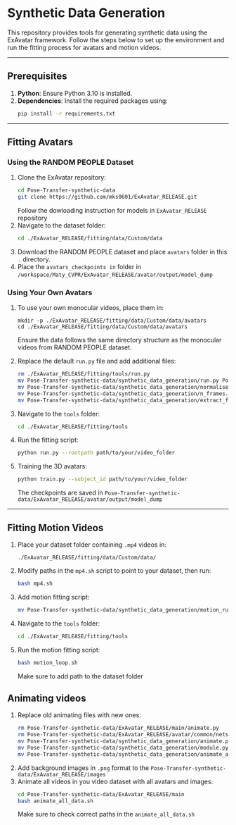 # Synthetic Data Generation

This repository provides tools for generating synthetic data using the ExAvatar framework. Follow the steps below to set up the environment and run the fitting process for avatars and motion videos.

---

## Prerequisites

1. **Python**: Ensure Python 3.10 is installed.
2. **Dependencies**: Install the required packages using:
   ```bash
   pip install -r requirements.txt
   ```

---

## Fitting Avatars

### Using the RANDOM PEOPLE Dataset

1. Clone the ExAvatar repository:
   ```bash
   cd Pose-Transfer-synthetic-data
   git clone https://github.com/mks0601/ExAvatar_RELEASE.git
   ```
   Follow the dowloading instruction for models in `ExAvatar_RELEASE` repository
2. Navigate to the dataset folder:
   ```bash
   cd ./ExAvatar_RELEASE/fitting/data/Custom/data
   ```
3. Download the RANDOM PEOPLE dataset and place `avatars` folder in this `.` directory.
4. Place the `avatars_checkpoints in` folder in `/workspace/Maty_CVPR/ExAvatar_RELEASE/avatar/output/model_dump`

### Using Your Own Avatars

1. To use your own monocular videos, place them in:
   ```
   mkdir -p ./ExAvatar_RELEASE/fitting/data/Custom/data/avatars
   cd ./ExAvatar_RELEASE/fitting/data/Custom/data/avatars
   ```
   Ensure the data follows the same directory structure as the monocular videos from RANDOM PEOPLE dataset.

2. Replace the default `run.py` file and add additional files:
   ```bash
   rm ./ExAvatar_RELEASE/fitting/tools/run.py
   mv Pose-Transfer-synthetic-data/synthetic_data_generation/run.py Pose-Transfer-synthetic-data/ExAvatar_RELEASE/fitting/tools/
   mv Pose-Transfer-synthetic-data/synthetic_data_generation/normalise_vid.py Pose-Transfer-synthetic-data/ExAvatar_RELEASE/fitting/tools/
   mv Pose-Transfer-synthetic-data/synthetic_data_generation/n_frames.py Pose-Transfer-synthetic-data/ExAvatar_RELEASE/fitting/tools/
   mv Pose-Transfer-synthetic-data/synthetic_data_generation/extract_frames.py Pose-Transfer-synthetic-data/ExAvatar_RELEASE/fitting/tools/
   ```

3. Navigate to the `tools` folder:
   ```bash
   cd ./ExAvatar_RELEASE/fitting/tools
   ```

4. Run the fitting script:
   ```bash
   python run.py --rootpath path/to/your/video_folder
   ```
5. Training the 3D avatars:
   ```bash
   python train.py --subject_id path/to/your/video_folder
   ```
   The checkpoints are saved in `Pose-Transfer-synthetic-data/ExAvatar_RELEASE/avatar/output/model_dump`
---

## Fitting Motion Videos

1. Place your dataset folder containing `.mp4` videos in:
   ```
   ./ExAvatar_RELEASE/fitting/data/Custom/data/
   ```

2. Modify paths in the `mp4.sh` script to point to your dataset, then run:
   ```bash
   bash mp4.sh
   ```

3. Add motion fitting script:
   ```bash
   mv Pose-Transfer-synthetic-data/synthetic_data_generation/motion_run.py Pose-Transfer-synthetic-data/ExAvatar_RELEASE/fitting/tools/
   ```

4. Navigate to the `tools` folder:
   ```bash
   cd ./ExAvatar_RELEASE/fitting/tools
   ```

5. Run the motion fitting script:
   ```bash
   bash motion_loop.sh
   ```
   Make sure to add path to the dataset folder
## Animating videos

1. Replace old animating files with new ones:
   ```bash
   rm Pose-Transfer-synthetic-data/ExAvatar_RELEASE/main/animate.py
   rm Pose-Transfer-synthetic-data/ExAvatar_RELEASE/avatar/common/nets/module.py
   mv Pose-Transfer-synthetic-data/synthetic_data_generation/animate.py Pose-Transfer-synthetic-data/ExAvatar_RELEASE/main
   mv Pose-Transfer-synthetic-data/synthetic_data_generation/module.py Pose-Transfer-synthetic-data/ExAvatar_RELEASE/avatar/common/nets
   mv Pose-Transfer-synthetic-data/synthetic_data_generation/animate_all_data.sh Pose-Transfer-synthetic-data/ExAvatar_RELEASE/main
   ```
2. Add background images in `.png` format to the `Pose-Transfer-synthetic-data/ExAvatar_RELEASE/images`
3. Animate all videos in you video dataset with all avatars and images:
   ```bash
   cd Pose-Transfer-synthetic-data/ExAvatar_RELEASE/main
   bash animate_all_data.sh 
   ```
   Make sure to check correct paths in the `animate_all_data.sh`
   
